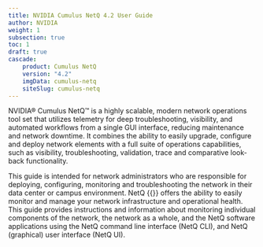 ```yaml
---
title: NVIDIA Cumulus NetQ 4.2 User Guide
author: NVIDIA
weight: 1
subsection: true
toc: 1
draft: true
cascade:
    product: Cumulus NetQ
    version: "4.2"
    imgData: cumulus-netq
    siteSlug: cumulus-netq
---
```


NVIDIA® Cumulus NetQ™ is a highly scalable, modern network operations tool set that utilizes telemetry for deep troubleshooting, visibility, and automated workflows from a single GUI interface, reducing maintenance and network downtime. It combines the ability to easily upgrade, configure and deploy network elements with a full suite of operations capabilities, such as visibility, troubleshooting, validation, trace and comparative look-back functionality.

This guide <!-- vale off -->is intended<!-- vale on --> for network administrators who are responsible for deploying, configuring, monitoring and troubleshooting the network in their data center or campus environment. NetQ {{<version>}} offers the ability to easily monitor and manage your network infrastructure and operational health. This guide provides instructions and information about monitoring individual components of the network, the network as a whole, and the NetQ software applications using the NetQ command line interface (NetQ CLI), and NetQ (graphical) user interface (NetQ UI).
